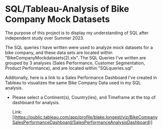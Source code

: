 # SQL/Tableau-Analysis of Bike Company Mock Datasets
The purpose of this project is to display my understanding of SQL after independent study over Summer 2023. 

The SQL queries I have written were used to analyze mock datasets for a bike company, and these data sets are located within "BikeCompanyMockdatasets(2).xls". 
The SQL Queries I've written are grouped by 3 analyses (Sales Performance, Customer Segmentation, Product Performance), and are located within "SQLqueries.sql". 

Additonally, here is a link to a Sales Performance Dashboard I've created in Tableau to visualizes the same Bike Company Data used in my SQL analysis. 
- Please select a Continent(s), Country(ies), and Timeframe at the top of dashboard for analysis. 
 
  Link: [(https://public.tableau.com/app/profile/blake.longest/viz/BikeCompanySalesPerformanceDashboard/SalesPerformanceAnalysisDashboard)]
